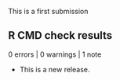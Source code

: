 
This is a first submission 
## R CMD check results

0 errors | 0 warnings | 1 note

* This is a new release.
